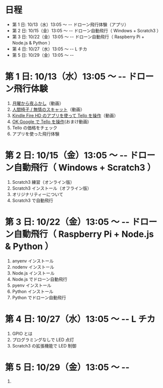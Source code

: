 # 日程
- 第 1 日:  10/13（水）13:05 〜  -- ドローン飛行体験（アプリ）
- 第 2 日:  10/15（金）13:05 〜  -- ドローン自動飛行（ Windows + Scratch3 ）
- 第 3 日:  10/22（金）13:05 〜  -- ドローン自動飛行（ Raspberry Pi + Node.js & Python ）
- 第 4 日:  10/27（水）13:05 〜  -- L チカ
- 第 5 日:  10/29（金）13:05 〜  --
<p></p>

# 第 1 日: 10/13（水）13:05 〜 -- ドローン飛行体験
1. [月曜から夜ふかし](https://tver.jp/corner/f0085809)（動画）
2. [人間椅子 / 無情のスキャット](https://www.youtube.com/watch?v=CbI79e5iZKs&list=RDCbI79e5iZKs&start_radio=1)（動画）
3. [Kindle Fire HD のアプリを使って Tello を操作](https://youtu.be/Ibz8GdlpRlI)（動画）
4. [OK Google で Tello を操作](https://youtu.be/9qzpK4DQrDg)(おまけ動画)
5. Tello の価格をチェック
6. アプリを使った飛行体験
<p></p>

# 第 2 日: 10/15（金）13:05 〜 -- ドローン自動飛行（ Windows + Scratch3 ）
1. Scratch3 練習（オンライン版）
2. Scratch3 インストール（オフライン版）
3. オリジナリティーについて
4. Scratch3 で自動飛行
<p></p>

# 第 3 日: 10/22（金）13:05 〜 -- ドローン自動飛行（ Raspberry Pi + Node.js & Python ）
1. anyenv インストール
2. nodenv インストール
3. Node.js インストール
4. Node.js でドローン自動飛行
5. pyenv インストール
6. Python インストール
7. Python でドローン自動飛行
<p></p>
<div class="page-break"></div>

# 第 4 日: 10/27（水）13:05 〜 -- L チカ
1. GPIO とは
2. プログラミングなしで LED 点灯
3. Scratch3 の拡張機能で LED 制御
<p></p>

# 第 5 日: 10/29（金）13:05 〜 --
1.
<p></p>
<div class="page-break"></div>
